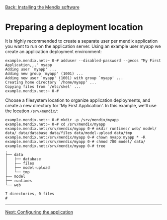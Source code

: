 [Back: Installing the Mendix software](install-1.md)

# Preparing a deployment location

It is highly recommended to create a separate user per mendix application you want to run on the application server. Using an example user myapp we create an application deployment environment:

    example.mendix.net:~ 0-# adduser --disabled-password --gecos "My First Application,,," myapp
    Adding user `myapp' ...
    Adding new group `myapp' (1001) ...
    Adding new user `myapp' (1001) with group `myapp' ...
    Creating home directory `/home/myapp' ...
    Copying files from `/etc/skel' ...
    example.mendix.net:~ 0-#

Choose a filesystem location to organize application deployments, and create a new directory for 'My First Application'. In this example, we'll use the location `/srv/mendix/`:

    example.mendix.net:~ 0-# mkdir -p /srv/mendix/myapp
    example.mendix.net:~ 0-# cd /srv/mendix/myapp
    example.mendix.net:/srv/mendix/myapp 0-# mkdir runtimes/ web/ model/ data/ data/database data/files data/model-upload data/tmp
    example.mendix.net:/srv/mendix/myapp 0-# chown myapp:myapp * -R
    example.mendix.net:/srv/mendix/myapp 0-# chmod 700 model/ data/
    example.mendix.net:/srv/mendix/myapp 0-# tree
    .
    ├── data
    │   ├── database
    │   ├── files
    │   ├── model-upload
    │   └── tmp
    ├── model
    ├── runtimes
    └── web

    7 directories, 0 files
    #

- - -

[Next: Configuring the application](configure.md)
